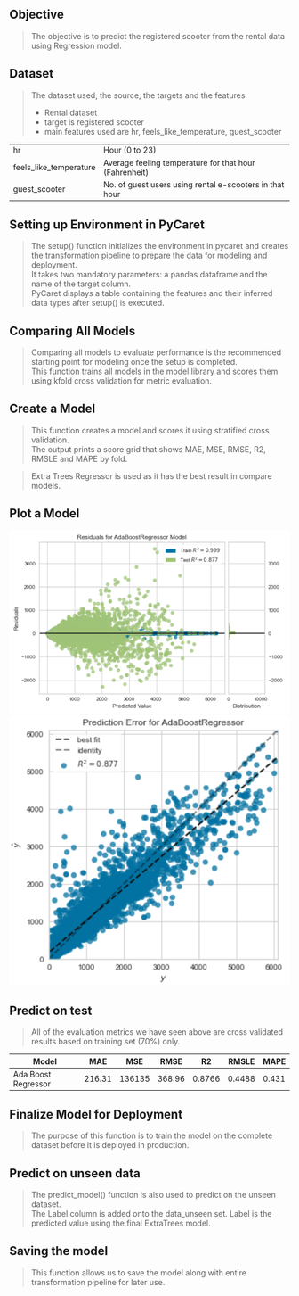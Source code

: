 ## Objective

>  The objective is to predict the registered scooter from the rental data
>  using Regression model.

## Dataset
>  The dataset used, the source, the targets and the features
>-  Rental dataset
>-  target is registered scooter
>-  main features used are hr, feels_like_temperature, guest_scooter

>
|                        |                                                         |
|------------------------|---------------------------------------------------------|
| hr                     | Hour (0 to 23)                                          |
| feels_like_temperature | Average feeling temperature for that hour (Fahrenheit)  |
| guest_scooter          | No. of guest users using rental e-scooters in that hour |

## Setting up Environment in PyCaret
> The setup() function initializes the environment in pycaret and creates the transformation pipeline to prepare the data for modeling and deployment.  
> It takes two mandatory parameters: a pandas dataframe and the name of the target column.  
> PyCaret displays a table containing the features and their inferred data types after setup() is executed.

## Comparing All Models
>Comparing all models to evaluate performance is the recommended starting point for modeling once the setup is completed.  
>This function trains all models in the model library and scores them using kfold cross validation for metric evaluation.

## Create a Model
> This function creates a model and scores it using stratified cross validation.  
> The output prints a score grid that shows MAE, MSE, RMSE, R2, RMSLE and MAPE by fold.

> Extra Trees Regressor is used as it has the best result in compare models.

## Plot a Model
![](Residuals.png)
![](Prediction.png)

## Predict on test
>All of the evaluation metrics we have seen above are cross validated results based on training set (70%) only.  

>
| Model               | MAE    | MSE    | RMSE   | R2     | RMSLE  | MAPE
|---------------------|--------|--------|--------|--------|--------|------
| Ada Boost Regressor | 216.31 | 136135 | 368.96 | 0.8766 | 0.4488 |0.431


## Finalize Model for Deployment
>The purpose of this function is to train the model on the complete dataset before it is deployed in production.

## Predict on unseen data
>The predict_model() function is also used to predict on the unseen dataset.  
>The Label column is added onto the data_unseen set. Label is the predicted value using the final ExtraTrees model.

## Saving the model
>This function allows us to save the model along with entire transformation pipeline for later use.
